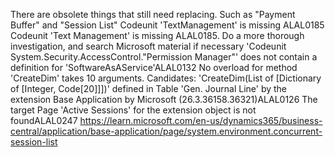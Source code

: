 There are obsolete things that still need replacing. Such as "Payment Buffer" and "Session List"
Codeunit 'TextManagement' is missing ALAL0185
Codeunit 'Text Management' is missing ALAL0185. Do a more thorough investigation, and search Microsoft material if necessary
'Codeunit System.Security.AccessControl."Permission Manager"' does not contain a definition for 'SoftwareAsAService'ALAL0132
No overload for method 'CreateDim' takes 10 arguments. Candidates: 'CreateDim(List of [Dictionary of [Integer, Code[20]]])' defined in Table 'Gen. Journal Line' by the extension Base Application by Microsoft (26.3.36158.36321)ALAL0126
The target Page 'Active Sessions' for the extension object is not foundALAL0247
https://learn.microsoft.com/en-us/dynamics365/business-central/application/base-application/page/system.environment.concurrent-session-list